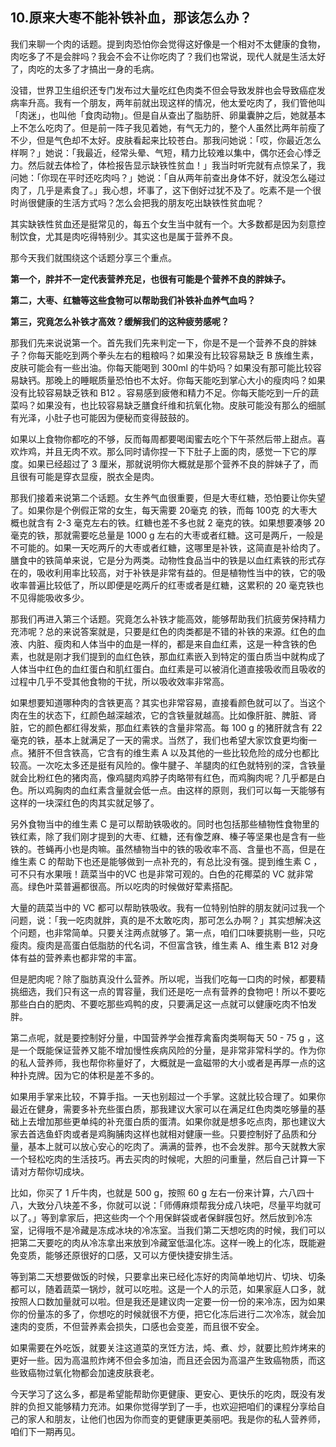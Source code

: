 ## 10.原来大枣不能补铁补血，那该怎么办？
我们来聊一个肉的话题。提到肉恐怕你会觉得这好像是一个相对不太健康的食物，肉吃多了不是会胖吗？我会不会不让你吃肉了？我们也常说，现代人就是生活太好了，肉吃的太多了才搞出一身的毛病。


没错，世界卫生组织还专门发布过大量吃红色肉类不但会导致发胖也会导致癌症发病率升高。我有一个朋友，两年前就出现这样的情况，他太爱吃肉了，我们管他叫「肉迷」，也叫他「食肉动物」。但是自从查出了脂肪肝、卵巢囊肿之后，她就基本上不怎么吃肉了。但是前一阵子我见着她，有气无力的，整个人虽然比两年前瘦了不少，但是气色却不太好。皮肤看起来比较苍白。那我问她说：「哎，你最近怎么样啊？」她说：「我最近，经常头晕、气短，精力比较难以集中，偶尔还会心悸乏力。然后就去体检了，体检报告显示缺铁性贫血！」我当时听完就有点惊呆了，我问她：「你现在平时还吃肉吗？」她说：「自从两年前查出身体不好，就没怎么碰过肉了，几乎是素食了。」我心想，坏事了，这下倒好过犹不及了。吃素不是一个很时尚很健康的生活方式吗？怎么会把我的朋友吃出缺铁性贫血呢？


其实缺铁性贫血还是挺常见的，每五个女生当中就有一个。大多数都是因为刻意控制饮食，尤其是肉吃得特别少。其实这也是属于营养不良。


那今天我们就围绕这个话题分享三个重点。


**第一个，胖并不一定代表营养充足，也很有可能是个营养不良的胖妹子。**


**第二，大枣、红糖等这些食物可以帮助我们补铁补血养气血吗？**


**第三，究竟怎么补铁才高效？缓解我们的这种疲劳感呢？**


那我们先来说说第一个。首先我们先来判定一下，你是不是一个营养不良的胖妹子？你每天能吃到两个拳头左右的粗粮吗？如果没有比较容易缺乏 B 族维生素，皮肤可能会有一些出油。你每天能喝到 300ml 的牛奶吗？如果没有那可能比较容易缺钙。那晚上的睡眠质量恐怕也不太好。你每天能吃到掌心大小的瘦肉吗？如果没有比较容易缺乏铁和 B12 。容易感到疲倦和精力不足。你每天能吃到一斤的蔬菜吗？如果没有，也比较容易缺乏膳食纤维和抗氧化物。皮肤可能没有那么的细腻有光泽，小肚子也可能因为便秘而变得鼓鼓的。


如果以上食物你都吃的不够，反而每周都要喝闺蜜去吃个下午茶然后带上甜点。喜欢炸鸡，并且无肉不欢。那么同时请你捏一下下肚子上面的肉，感觉一下它的厚度。如果已经超过了 3 厘米，那就说明你大概就是那个营养不良的胖妹子了，而且很有可能是穿衣显瘦，脱衣全是肉。


那我们接着来说第二个话题。女生养气血很重要，但是大枣红糖，恐怕要让你失望了。如果你是个例假正常的女生，每天需要 20毫克 的铁，而每 100克 的大枣大概也就含有 2-3 毫克左右的铁。红糖也差不多也就 2 毫克的铁。如果想要凑够 20 毫克的铁，那就需要吃总量是 1000 g 左右的大枣或者红糖。这可是两斤，一般是不可能的。如果一天吃两斤的大枣或者红糖，这哪里是补铁，这简直是补给肉了。膳食中的铁简单来说，它是分为两类。动物性食品当中的铁是以血红素铁的形式存在的，吸收利用率比较高，对于补铁是非常有益的。但是植物性当中的铁，它的吸收率普遍比较低了，所以即便是吃两斤的红枣或者是红糖，这累积的 20 毫克铁也不见得能吸收多少。


那我们再进入第三个话题。究竟怎么补铁才能高效，能够帮助我们抗疲劳保持精力充沛呢？总的来说答案就是，只要是红色的肉类都是不错的补铁的来源。红色的血液、内脏、瘦肉和人体当中的血是一样的，都是来自血红素，这是一种含铁的色素，也就是刚才我们提到的血红色铁，那血红素嵌入到特定的蛋白质当中就构成了人体当中红色的血红蛋白和肌红蛋白。血红素是可以被消化道直接吸收而且吸收的过程中几乎不受其他食物的干扰，所以吸收效率非常高。


如果想要知道哪种肉的含铁更高？其实也非常容易，直接看颜色就可以了。当这个肉在生的状态下，红颜色越深越浓，它的含铁量就越高。比如像肝脏、脾脏、肾脏，它的颜色都红得发紫，那血红素铁的含量非常高。每 100 g 的猪肝就含有 22 毫克的铁，基本上就满足了一天的需求。当然了，我们也希望大家饮食更均衡一点。猪肝不但含铁高，它含有的维生素 A 以及其他的一些比较危险的成分也都比较高。一次吃太多还是挺有风险的。像牛腱子、羊腿肉的红色就特别的深，含铁量就会比粉红色的猪肉高，像鸡腿肉鸡脖子肉略带有红色，而鸡胸肉呢？几乎都是白色。所以鸡胸肉的血红素含量就会低一点。由这样的原则，我们可以每一天能够有这样的一块深红色的肉其实就足够了。


另外食物当中的维生素 C 是可以帮助铁吸收的。同时也包括那些植物性食物里的铁红素，除了我们刚才提到的大枣、红糖，还有像芝麻、榛子等坚果也是含有一些铁的。苍蝇再小也是肉嘛。虽然植物当中的铁的吸收率不高、含量也不高，但是在维生素 C 的帮助下也还是能够做到一点补充的，有总比没有强。提到维生素 C ，可不只有水果哦！蔬菜当中的VC 也是非常可观的。白色的花椰菜的 VC 就非常高。绿色叶菜普遍都很高。所以吃肉的时候做好荤素搭配。


大量的蔬菜当中的 VC 都可以帮助铁吸收。我有一位特别怕胖的朋友就问过我一个问题，说：「我一吃肉就胖，真的是不太敢吃肉，那可怎么办啊？」其实想解决这个问题，也非常简单。只要关注两点就够了。第一点，咱们口味要挑剔一些，只吃瘦肉。瘦肉是高蛋白低脂肪的代名词，不但富含铁，维生素 A、维生素 B12 对身体有益的营养素也都非常的丰富。


但是肥肉呢？除了脂肪真没什么营养。所以呢，当我们吃每一口肉的时候，都要精挑细选，我们只有这一点的胃容量，我们还是吃一点有营养的食物吧！所以不要吃那些白白的肥肉、不要吃那些鸡鸭的皮，只要满足这一点就可以健康吃肉不怕发胖。


第二点呢，就是要控制好分量，中国营养学会推荐禽畜肉类啊每天 50 - 75 g ，这是一个既能保证营养又能不增加慢性疾病风险的分量，是非常非常科学的。作为你的私人营养师，我也帮你称量好了，大概就是一盒磁带的大小或者是再厚一点的这种扑克牌。因为它的体积是差不多的。


如果用手掌来比较，不算手指。一天也别超过一个手掌。这就比较合理了。如果你最近在健身，需要多补充些蛋白质，那我建议大家可以在满足红色肉类吃够量的基础上去增加那些更单纯的补充蛋白质的蛋清。如果你就是想多吃点肉，那也建议大家去首选鱼虾肉或者是鸡胸脯肉这样也就相对健康一些。只要控制好了品质和分量，基本上就可以放心安心的吃肉了。满满的营养，也不会发胖。那今天就教大家一个轻松吃肉的生活技巧。再去买肉的时候呢，大胆的问重量，然后自己计算一下请对方帮你切成块。


比如，你买了 1 斤牛肉，也就是 500 g，按照 60 g 左右一份来计算，六八四十八，大致分八块差不多，你就可以说：「师傅麻烦帮我分成八块吧，尽量平均就可以了。」等到拿家后，把这些肉一个个用保鲜袋或者保鲜膜包好。然后放到冷冻室，记得哦不是冷藏是冻成冰块的冷冻室。当我们第二天想吃肉的时候，我们可以把第二天要吃的肉从冷冻拿出来放到冷藏室低温化冻。这样一晚上的化冻，既能避免变质，能够还原很好的口感，又可以方便快捷安排生活。


等到第二天想要做饭的时候，只要拿出来已经化冻好的肉简单地切片、切块、切条都可以，随着蔬菜一锅炒，就可以吃啦。这是一个人的示范，如果家庭人口多，就按照人口数加量就可以啦。但是我还是建议肉一定要一份一份的来冷冻，因为如果你的份量冻的多了，你想吃的时候就很不方便，把它化冻后进行二次冷冻，就会加速肉的变质，不但营养素会损失，口感也会变差，而且很不安全。


如果需要在外吃饭，就要关注这道菜的烹饪方法，炖、煮、炒，就要比煎炸烤来的更好一些。因为高温煎炸烤不但会多加油，而且还会因为高温产生致癌物质，而这些致癌物过氧化物都会加速皮肤衰老。


今天学习了这么多，都是希望能帮助你更健康、更安心、更快乐的吃肉，既没有发胖的负担又能够精力充沛。如果你觉得学到了一手，也欢迎把咱们的课程分享给自己的家人和朋友，让他们也因为你而变的更健康更美丽吧。我是你的私人营养师，咱们下一期再见。

